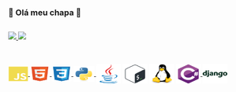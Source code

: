 ### 🦡 Olá meu chapa 🦡
##
<div>
  <a href="https://github.com/roux3">
  <img height="160em" src="https://github-readme-stats.vercel.app/api?username=roux3&show_icons=true&theme=chartreuse-dark&include_all_commits=true&count_private=true"/>
  <img height="160em" src="https://github-readme-stats.vercel.app/api/top-langs/?username=roux3&layout=compact&langs_count=6&theme=chartreuse-dark"/>
</div>
  
##
<div style="display: inline_block"><br>
  <a href="https://github.com/roux3/Rastreio-correios">
  <img align="center" alt="Js" height="30" width="40" src="https://raw.githubusercontent.com/devicons/devicon/master/icons/javascript/javascript-plain.svg">
  </a>
  <a href="https://github.com/roux3/JornalVeneza">
  
  <img align="center" alt="Rafa-HTML" height="30" width="40" src="https://raw.githubusercontent.com/devicons/devicon/master/icons/html5/html5-original.svg">
  <img align="center" alt="Rafa-CSS" height="30" width="40" src="https://raw.githubusercontent.com/devicons/devicon/master/icons/css3/css3-original.svg">
  </a>
  
  <a href="https://github.com/roux3/ControleEstoqueMEI">
  <img align="center" alt="Rafa-Python" height="32" width="42" src="https://raw.githubusercontent.com/devicons/devicon/master/icons/python/python-original.svg">
  </a>
  
  <img align="center" alt="Java" height="40" width="50" src="https://raw.githubusercontent.com/devicons/devicon/master/icons/java/java-original.svg">
  
  <img align="center" alt="Bash" height="40" width="50" src="https://raw.githubusercontent.com/devicons/devicon/master/icons/bash/bash-original.svg">
  
  <img align="center" alt="linux" height="40" width="50" src="https://github.com/devicons/devicon/blob/master/icons/linux/linux-original.svg">
  <a href="https://github.com/roux3/Jogo-Da-Velha">
  <img align="center" alt="csharp" height="40" width="50" src="https://raw.githubusercontent.com/devicons/devicon/master/icons/csharp/csharp-original.svg">
  </a>
  <a href="https://github.com/roux3/Teste-pratico">
  <img align="center" alt="django" height="40" width="50" src="https://raw.githubusercontent.com/devicons/devicon/master/icons/django/django-plain-wordmark.svg">
  </a>
  

</div>


